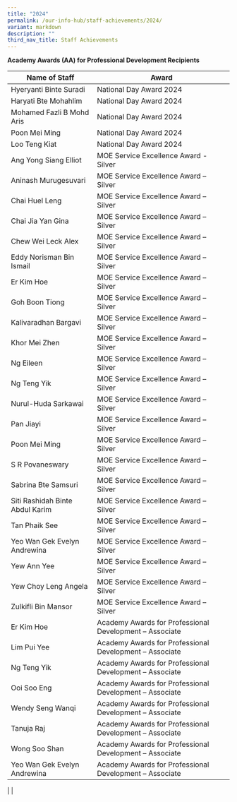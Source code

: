 ```yaml
---
title: "2024"
permalink: /our-info-hub/staff-achievements/2024/
variant: markdown
description: ""
third_nav_title: Staff Achievements
---
```

**Academy Awards (AA) for Professional Development Recipients**

| **Name of Staff** | **Award** |
| -------- | -------- |
| Hyeryanti Binte Suradi     | National Day Award 2024 |
| Haryati Bte Mohahlim | National Day Award 2024 |
| Mohamed Fazli B Mohd Aris | National Day Award 2024 |
| Poon Mei Ming     | National Day Award 2024 |
| Loo Teng Kiat | National Day Award 2024 |
| Ang Yong Siang Elliot | MOE Service Excellence Award - Silver |
| Aninash Murugesuvari |	MOE Service Excellence Award – Silver |
| Chai Huel Leng |	MOE Service Excellence Award – Silver |
| Chai Jia Yan Gina |	MOE Service Excellence Award – Silver |
| Chew Wei Leck Alex |	MOE Service Excellence Award – Silver |
| Eddy Norisman Bin Ismail |	MOE Service Excellence Award – Silver |
| Er Kim Hoe |	MOE Service Excellence Award – Silver |
| Goh Boon Tiong |	MOE Service Excellence Award – Silver |
| Kalivaradhan Bargavi |	MOE Service Excellence Award – Silver |
| Khor Mei Zhen |	MOE Service Excellence Award – Silver |
| Ng Eileen |	MOE Service Excellence Award – Silver |
| Ng Teng Yik |	MOE Service Excellence Award – Silver |
| Nurul-Huda Sarkawai	| MOE Service Excellence Award – Silver |
| Pan Jiayi |	MOE Service Excellence Award – Silver |
| Poon Mei Ming |	MOE Service Excellence Award – Silver |
| S R Povaneswary |	MOE Service Excellence Award – Silver |
| Sabrina Bte Samsuri |	MOE Service Excellence Award – Silver |
| Siti Rashidah Binte Abdul Karim |	MOE Service Excellence Award – Silver |
| Tan Phaik See |	MOE Service Excellence Award – Silver |
| Yeo Wan Gek Evelyn Andrewina |	MOE Service Excellence Award – Silver |
| Yew Ann Yee |	MOE Service Excellence Award – Silver |
| Yew Choy Leng Angela |	MOE Service Excellence Award – Silver |
| Zulkifli Bin Mansor |	MOE Service Excellence Award – Silver |
| Er Kim Hoe |	Academy Awards for Professional Development – Associate |
| Lim Pui Yee |	Academy Awards for Professional Development – Associate |
| Ng Teng Yik |	Academy Awards for Professional Development – Associate |
| Ooi Soo Eng |	Academy Awards for Professional Development – Associate |
| Wendy Seng Wanqi |	Academy Awards for Professional Development – Associate |
| Tanuja Raj |	Academy Awards for Professional Development – Associate |
| Wong Soo Shan |	Academy Awards for Professional Development – Associate |
| Yeo Wan Gek Evelyn Andrewina |	Academy Awards for Professional Development – Associate |

| |